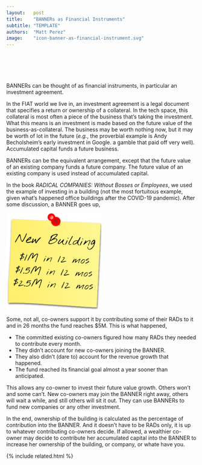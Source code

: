 ```yaml
---
layout:   post
title:    "BANNERs as Financial Instruments"
subtitle: "TEMPLATE"
authors:  "Matt Perez"
image:    "icon-banner-as-financial-instrument.svg"
---
```


<div style="display:none;">
 <p><span class="_paradigm">BANNER</span>s can be thought of as financial instruments, in particular  an investment agreement.</p>
</div>

<h1>&nbsp;</h1>
 <p><span class="_paradigm">BANNER</span>s can be thought of as financial instruments, in particular  an investment agreement.</p>
 <p>In the <span class="_paradigm">FIAT</span> world we live in, an investment agreement is a legal document that specifies a return or ownership of a collateral. In the tech space, this collateral is most often a piece of the business that&rsquo;s taking the investment. What this means is an investment is made based on the future value of the business-as-collateral. The business may be worth nothing now, but it may be worth of lot in the future (<em>e.g.</em>, the proverbial example is Andy Becholsheim&rsquo;s early investment in Google. a gamble that paid off very well). Accumulated capital funds a future business.</p>
 <p><span class="_paradigm">BANNER</span>s can be the equivalent arrangement, except that the future value of an existing company funds a future company. The future value of an existing company is used instead of accumulated capital.</p>
 <p>In the book <em>RADICAL COMPANIES: Without Bosses or Employees</em>, we used the example of investing in a building (not the most fortuitous example, given what&rsquo;s happened office buildings after the COVID-19 pandemic). After some discussion, a <span class="_paradigm">BANNER</span> goes up,</p>
  <div class="_center">
   <img
    src="/assets/img/banner-buy-a-build-5M.svg"
    width="50%"
    alt="">
  </div>
 <p>Some, not all, co-owners support it by contributing some of their <span class="_paradigm">RAD</span>s to it and in 26 months the fund reaches $5M. This is what happened,</p>
 <ul>
  <li>The committed existing co-owners figured how many <span class="_paradigm">RAD</span>s they needed to contribute every month.</li>
  <li>They didn&rsquo;t account for new co-owners joining the <span class="_paradigm">BANNER</span>.</li>
  <li>They also didn&rsquo;t (dare to) account for the revenue growth that happened.</li>
  <li>The fund reached its financial goal almost a year sooner than anticipated.</li>
 </ul>
 <p>This allows any co-owner to invest their future value growth. Others won&rsquo;t and some can&rsquo;t. New co-owners may join the BANNER right away, others will wait a while, and still others will sit it out. They can use BANNERs to fund new companies or any other investment.</p>
 <p>In the end, ownership of the building is calculated as the percentage of contribution into the <span class="_paradigm">BANNER</span>. And it doesn&rsquo;t have to be <span class="_paradigm">RAD</span>s only, it is up to whatever contributing co-owners decide. If allowed, a wealthier co-owner may decide to contribute her accumulated capital into the <span class="_paradigm">BANNER</span> to increase her ownership of the building, or company, or whate have you.</p>

{% include related.html %}